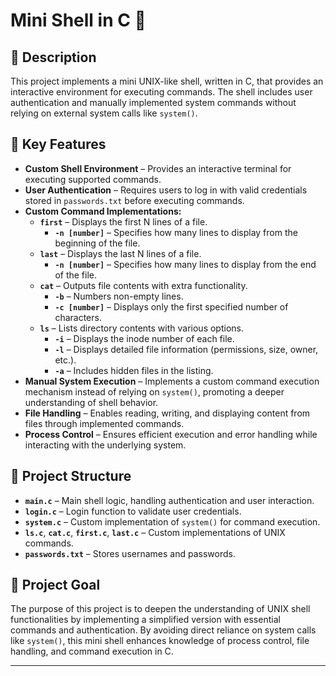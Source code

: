 # Mini Shell in C 🐚  

## 📜 Description  

This project implements a mini UNIX-like shell, written in C, that provides an interactive environment for executing commands. The shell includes user authentication and manually implemented system commands without relying on external system calls like `system()`.  

## 🔹 Key Features  

- **Custom Shell Environment** – Provides an interactive terminal for executing supported commands.  
- **User Authentication** – Requires users to log in with valid credentials stored in `passwords.txt` before executing commands.  
- **Custom Command Implementations:**  
  - **`first`** – Displays the first N lines of a file.  
    - **`-n [number]`** – Specifies how many lines to display from the beginning of the file.  
  - **`last`** – Displays the last N lines of a file.  
    - **`-n [number]`** – Specifies how many lines to display from the end of the file.  
  - **`cat`** – Outputs file contents with extra functionality.  
    - **`-b`** – Numbers non-empty lines.  
    - **`-c [number]`** – Displays only the first specified number of characters.  
  - **`ls`** – Lists directory contents with various options.  
    - **`-i`** – Displays the inode number of each file.  
    - **`-l`** – Displays detailed file information (permissions, size, owner, etc.).  
    - **`-a`** – Includes hidden files in the listing.  
- **Manual System Execution** – Implements a custom command execution mechanism instead of relying on `system()`, promoting a deeper understanding of shell behavior.  
- **File Handling** – Enables reading, writing, and displaying content from files through implemented commands.  
- **Process Control** – Ensures efficient execution and error handling while interacting with the underlying system.  

## 📂 Project Structure  

- **`main.c`** – Main shell logic, handling authentication and user interaction.  
- **`login.c`** – Login function to validate user credentials.  
- **`system.c`** – Custom implementation of `system()` for command execution.  
- **`ls.c`**, **`cat.c`**, **`first.c`**, **`last.c`** – Custom implementations of UNIX commands.  
- **`passwords.txt`** – Stores usernames and passwords.  

## 🎯 Project Goal  

The purpose of this project is to deepen the understanding of UNIX shell functionalities by implementing a simplified version with essential commands and authentication. By avoiding direct reliance on system calls like `system()`, this mini shell enhances knowledge of process control, file handling, and command execution in C.  

---
